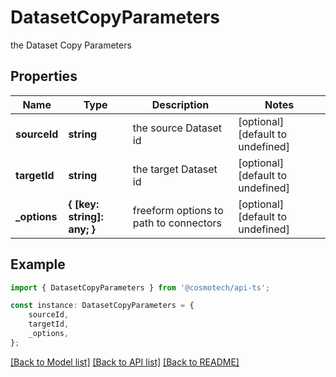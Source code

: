# DatasetCopyParameters

the Dataset Copy Parameters

## Properties

Name | Type | Description | Notes
------------ | ------------- | ------------- | -------------
**sourceId** | **string** | the source Dataset id | [optional] [default to undefined]
**targetId** | **string** | the target Dataset id | [optional] [default to undefined]
**_options** | **{ [key: string]: any; }** | freeform options to path to connectors | [optional] [default to undefined]

## Example

```typescript
import { DatasetCopyParameters } from '@cosmotech/api-ts';

const instance: DatasetCopyParameters = {
    sourceId,
    targetId,
    _options,
};
```

[[Back to Model list]](../README.md#documentation-for-models) [[Back to API list]](../README.md#documentation-for-api-endpoints) [[Back to README]](../README.md)
